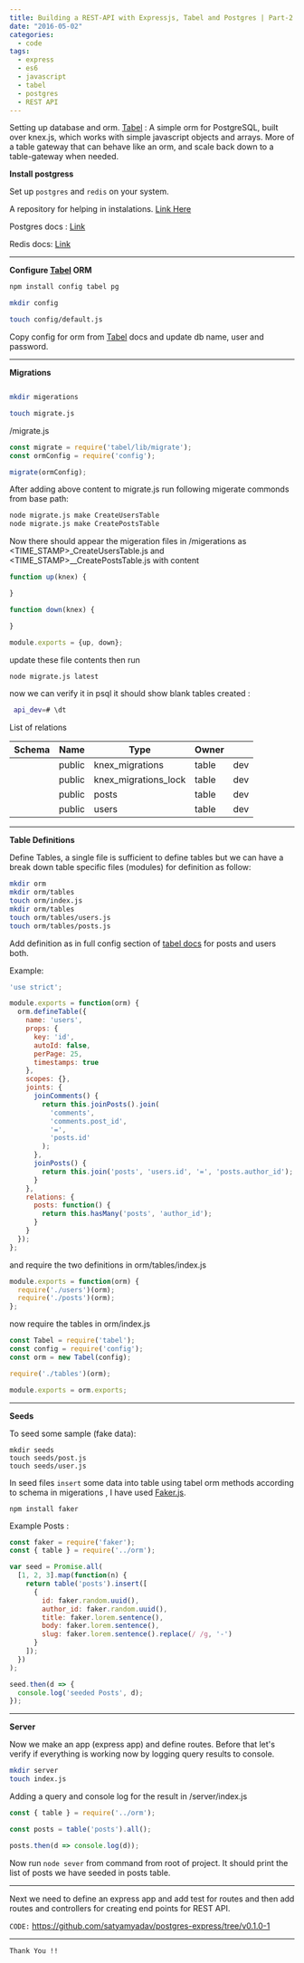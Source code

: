 ```yaml
---
title: Building a REST-API with Expressjs, Tabel and Postgres | Part-2
date: "2016-05-02"
categories:
  - code
tags:
  - express
  - es6
  - javascript
  - tabel
  - postgres
  - REST API
---
```


Setting up database and orm.  [Tabel](http://tabel.fractaltech.in/) : A simple orm for PostgreSQL, built over knex.js, which works with simple javascript objects and arrays. More of a table gateway that can behave like an orm, and scale back down to a table-gateway when needed.

<!-- more  -->

**Install postgress**

Set up  `postgres`  and `redis` on your system.

A repository for helping in instalations. [Link Here](https://github.com/dg92/node-express-postgres-redis-starter-kit)

Postgres docs : [Link](https://www.postgresql.org/download/)

Redis docs: [Link](https://redis.io/download)

-----------



**Configure [Tabel](http://tabel.fractaltech.in/) ORM**

```bash
npm install config tabel pg

mkdir config

touch config/default.js
```
Copy config for orm from [Tabel](http://tabel.fractaltech.in/) docs and update db name, user and password. 

------------



**Migrations**

```bash

mkdir migerations

touch migrate.js

```

/migrate.js

```js
const migrate = require('tabel/lib/migrate');
const ormConfig = require('config');

migrate(ormConfig);
```
After adding above content to migrate.js run following migerate commonds from base path:
```sh
node migrate.js make CreateUsersTable
node migrate.js make CreatePostsTable
```

Now there should appear the migeration files in /migerations as <TIME_STAMP>_CreateUsersTable.js and <TIME_STAMP>__CreatePostsTable.js with content 

```js
function up(knex) {

}

function down(knex) {

}

module.exports = {up, down};
```
update these file contents then run 
```bash
node migrate.js latest
```

now we can verify it in psql it should show blank tables created :

```bash
 api_dev=# \dt
```

List of relations               

| Schema | Name   | Type                 | Owner |      |
| ------ | ------ | -------------------- | ----- | ---- |
|        | public | knex_migrations      | table | dev  |
|        | public | knex_migrations_lock | table | dev  |
|        | public | posts                | table | dev  |
|        | public | users                | table | dev  |

-------------



**Table Definitions**

Define Tables, a single file is sufficient to define tables but we can have a break down table specific files (modules) for definition as follow:

```bash
mkdir orm
mkdir orm/tables
touch orm/index.js
mkdir orm/tables
touch orm/tables/users.js
touch orm/tables/posts.js
```
Add definition as in full config section of [tabel docs](http://tabel.fractaltech.in/table-definitions.html#Full-Config) for posts and users both.

Example:
```js
'use strict';

module.exports = function(orm) {
  orm.defineTable({
    name: 'users',
    props: {
      key: 'id',
      autoId: false,
      perPage: 25,
      timestamps: true
    },
    scopes: {},
    joints: {
      joinComments() {
        return this.joinPosts().join(
          'comments',
          'comments.post_id',
          '=',
          'posts.id'
        );
      },
      joinPosts() {
        return this.join('posts', 'users.id', '=', 'posts.author_id');
      }
    },
    relations: {
      posts: function() {
        return this.hasMany('posts', 'author_id');
      }
    }
  });
};

```
and require the two definitions in orm/tables/index.js

```js
module.exports = function(orm) {
  require('./users')(orm);
  require('./posts')(orm);
};
```
now require the tables in orm/index.js

```js
const Tabel = require('tabel');
const config = require('config');
const orm = new Tabel(config);

require('./tables')(orm);

module.exports = orm.exports;
```

--------------



**Seeds**

To seed some sample (fake data):

```
mkdir seeds
touch seeds/post.js
touch seeds/user.js
```
In seed files `insert` some data into table using tabel orm methods according to schema in migerations , I have used [Faker.js](https://github.com/marak/Faker.js/).

`npm install faker`

Example Posts :

```js
const faker = require('faker');
const { table } = require('../orm');

var seed = Promise.all(
  [1, 2, 3].map(function(n) {
    return table('posts').insert([
      {
        id: faker.random.uuid(),
        author_id: faker.random.uuid(),
        title: faker.lorem.sentence(),
        body: faker.lorem.sentence(),
        slug: faker.lorem.sentence().replace(/ /g, '-')
      }
    ]);
  })
);

seed.then(d => {
  console.log('seeded Posts', d);
});

```

--------


**Server**

Now we make an app (express app) and define routes. Before that let's verify if everything is working now by logging query results to console.

```bash
mkdir server
touch index.js
```

Adding a query and console log for the result in /server/index.js

```js
const { table } = require('../orm');

const posts = table('posts').all();

posts.then(d => console.log(d));

```

Now run `node sever` from command from root of project. It should print the list of posts we have seeded in posts table.

------------------------



Next we need to define an express app and add test for routes and then add routes and controllers for creating end points for REST API.





`CODE:` https://github.com/satyamyadav/postgres-express/tree/v0.1.0-1


--------------------------

`Thank You !!`
